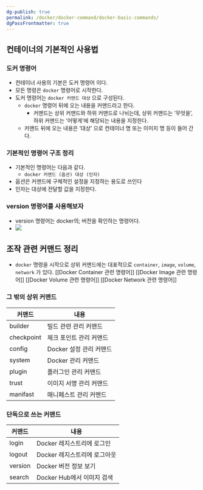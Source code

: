 ```yaml
---
dg-publish: true
permalink: /docker/docker-command/docker-basic-commands/
dgPassFrontmatter: true
---
```

## 컨테이너의 기본적인 사용법

### 도커 명령어

-   컨테이너 사용의 기본은 도커 명령어 이다.
-   모든 명령은 `docker` 명령어로 시작한다.
-   도커 명령어는 `docker 커맨드 대상` 으로 구성된다.
    -   `docker` 명령어 뒤에 오는 내용을 커맨드라고 한다.
        -   커맨드는 상위 커맨드와 하위 커맨드로 나뉘는데, 상위 커맨드는 ‘무엇을’, 하위 커맨드는 '어떻게’에 해당되는 내용을 지정한다.
    -   커맨드 뒤에 오는 내용은 ‘대상’ 으로 컨테이너 명 또는 이미지 명 등이 들어 간다.

### 기본적인 명령어 구조 정리

-   기본적인 명령어는 다음과 같다.
    -   `docker 커맨드 (옵션) 대상 (인자)`
-   옵션은 커맨드에 구체적인 설정을 지정하는 용도로 쓰인다
-   인자는 대상에 전달할 값을 지정한다.

### version 명령어를 사용해보자

-   version 명령어는 docker의; 버전을 확인하는 명령어다.
-   ![](https://i.imgur.com/ycdvMAy.png)

## 조작 관련 커맨드 정리

-   `docker` 명령을 시작으로 상위 커맨드에는 대표적으로 `container`, `image`, `volume`, `network` 가 있다.
[[Docker Container 관련 명령어]]
[[Docker Image 관련 명령어]]
[[Docker Volume 관련 명령어]]
[[Docker Network 관련 명령어]]
### 그 밖의 상위 커맨드

| **커맨드** | **내용** |
| --- | --- |
| builder | 빌드 관련 관리 커맨드 |
| checkpoint | 체크 포인트 관리 커맨드 |
| config | Docker 설정 관리 커맨드 |
| system | Docker 관리 커맨드 |
| plugin | 플러그인 관리 커맨드 |
| trust | 이미지 서명 관리 커맨드 |
| manifast | 매니페스트 관리 커맨드 |

### 단독으로 쓰는 커맨드

| **커맨드** | **내용** |
| --- | --- |
| login | Docker 레지스트리에 로그인 |
| logout | Docker 레지스트리에 로그아웃 |
| version | Docker 버전 정보 보기 |
| search | Docker Hub에서 이미지 검색 |
